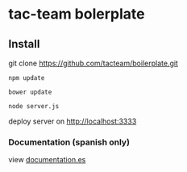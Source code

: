 # tac-team bolerplate

## Install

git clone https://github.com/tacteam/boilerplate.git

```shell
npm update

bower update

node server.js
```

deploy server on [http://localhost:3333](http://localhost:3333)

### Documentation (spanish only)

view [documentation.es](documentation.es.md)